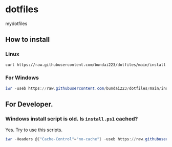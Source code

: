 dotfiles
========
mydotfiles
  
## How to install

### Linux

```sh
curl https://raw.githubusercontent.com/bundai223/dotfiles/main/install | bash -s
```

### For Windows

```powershell
iwr -useb https://raw.githubusercontent.com/bundai223/dotfiles/main/install.ps1 | iex
```

## For Developer.

### Windows install script is old. Is `install.ps1` cached?

Yes. Try to use this scripts.

```powershell
iwr -Headers @{"Cache-Control"="no-cache"} -useb https://raw.githubusercontent.com/bundai223/dotfiles/main/install.ps1 | iex
```
